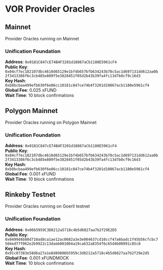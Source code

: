 # VOR Provider Oracles

## Mainnet

Provider Oracles running on Mainnet

### Unification Foundation

**Address**: `0x0181C847cE74B4F3201d10867aCb1180E5961cF4`  
**Public Key**: `0x04cf7ec182107dbc4610d65129e1bf4b657bfb634243b78c5ac1d697131dd612aa0b2f3413386f6c3cb485e809f5e3828451f05d2b43b39fa4fc13d7b0cf9c16d3`  
**Key Hash**: `0xb8bcbaa499efb630f6e86cc10181c847ce74b4f3201d10867acb1180e5961cf4`  
**Global Fee**: 0.025 xFUND  
**Wait Time**: 10 block confirmations

## Polygon Mainnet

Provider Oracles running on Polygon Mainnet

### Unification Foundation

**Address**: `0x0181C847cE74B4F3201d10867aCb1180E5961cF4`  
**Public Key**: `0x04cf7ec182107dbc4610d65129e1bf4b657bfb634243b78c5ac1d697131dd612aa0b2f3413386f6c3cb485e809f5e3828451f05d2b43b39fa4fc13d7b0cf9c16d3`  
**Key Hash**: `0xb8bcbaa499efb630f6e86cc10181c847ce74b4f3201d10867acb1180e5961cf4`  
**Global Fee**: 0.001 xFUND  
**Wait Time**: 10 block confirmations

## Rinkeby Testnet

Provider Oracles running on Goerli testnet

### Unification Foundation

**Address**: `0x06b5959C3D8212a5718c4b5d6827aa7b2f29E2D5`  
**Public Key**: `0x0499d4b80d710ad8ca1ae12ac0682a3e3e004637cd10ccf47a6badc1f45b56cfcbc7504ed77f062e2b9922c13daeb001004a19ca632a8354f6c65d4b00991c85c8`  
**Key Hash**: `0x91c07383e58d6a27a1e8d89806b5959c3d8212a5718c4b5d6827aa7b2f29e2d5`  
**Global Fee**: 0.001 xFUNDMOCK  
**Wait Time**: 10 block confirmations
